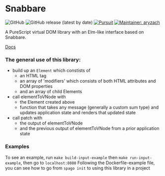# Snabbare 

![GitHub](https://img.shields.io/github/license/aryzach/purescript-snabbare)
![GitHub release (latest by date)](https://img.shields.io/github/v/release/aryzach/purescript-snabbare)
[![Pursuit](https://pursuit.purescript.org/packages/purescript-snabbare/badge)](https://pursuit.purescript.org/packages/purescript-snabbare)
[![Maintainer: aryzach](https://img.shields.io/badge/maintainer-aryzach-blue)](https://github.com/aryzach)

A PureScript virtual DOM library with an Elm-like interface based on Snabbare.

[Docs](https://pursuit.purescript.org/packages/purescript-snabbare)


### The general use of this library: 
- build up an `Element` which constists of 
  * an HTML tag 
  * an array of 'modifiers' which consists of both HTML attributes and DOM properties
  * and an array of child Elements
- call elementToVNode with
  * the Element created above
  * function that takes any message (generally a custom sum type) and updates application state and renders that updated state
- call patch with
  * the output of elementToVNode
  * and the previous output of elementToVNode from a prior application state

### Examples
To see an example, run `make build-input-example` then `make run-input-example`, then go to `localhost:8080`
Following the Dockerfile-example file, you can see how to go from `spago init` to using this library in a project

